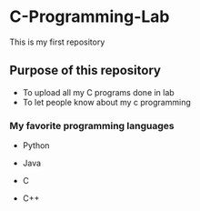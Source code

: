 # C-Programming-Lab
This is my first repository
## Purpose of this repository
+ To upload all my C programs done in lab
+ To let people know about my c programming
### My favorite programming languages
* Python
- Java
* C
- C++
